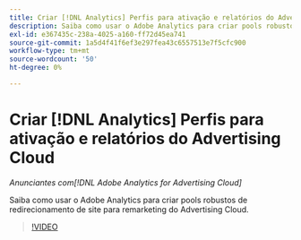 ```yaml
---
title: Criar [!DNL Analytics] Perfis para ativação e relatórios do Advertising Cloud
description: Saiba como usar o Adobe Analytics para criar pools robustos de redirecionamento de site para remarketing do Advertising Cloud.
exl-id: e367435c-238a-4025-a160-ff72d45ea741
source-git-commit: 1a5d4f41f6ef3e297fea43c6557513e7f5cfc900
workflow-type: tm+mt
source-wordcount: '50'
ht-degree: 0%

---
```


# Criar [!DNL Analytics] Perfis para ativação e relatórios do Advertising Cloud

*Anunciantes com[!DNL Adobe Analytics for Advertising Cloud]*

Saiba como usar o Adobe Analytics para criar pools robustos de redirecionamento de site para remarketing do Advertising Cloud.

>[!VIDEO](https://video.tv.adobe.com/v/33503)
